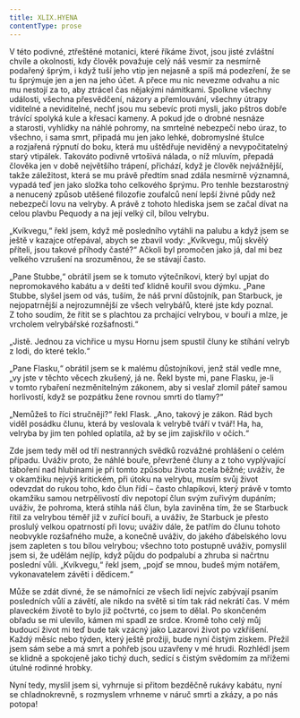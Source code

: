 ```yaml
---
title: XLIX.HYENA
contentType: prose
---
```


  

V této podivné, ztřeštěné motanici, které říkáme život, jsou jisté zvláštní chvíle a okolnosti, kdy člověk považuje celý náš vesmír za nesmírně podařený šprým, i když tuší jeho vtip jen nejasně a spíš má podezření, že se tu šprýmuje jen a jen na jeho účet. A přece mu nic nevezme odvahu a nic mu nestojí za to, aby ztrácel čas nějakými námitkami. Spolkne všechny události, všechna přesvědčení, názory a přemlouvání, všechny útrapy viditelné a neviditelné, nechť jsou mu sebevíc proti mysli, jako pštros dobře trávící spolyká kule a křesací kameny. A pokud jde o drobné nesnáze a starosti, vyhlídky na náhlé pohromy, na smrtelné nebezpečí nebo úraz, to všechno, i sama smrt, připadá mu jen jako lehké, dobromyslné štulce a rozjařená rýpnutí do boku, která mu uštědřuje neviděný a nevypočitatelný starý vtipálek. Takováto podivně vrtošivá nálada, o níž mluvím, přepadá člověka jen v době největšího trápení, přichází, když je člověk nejvážnější, takže záležitost, která se mu právě předtím snad zdála nesmírně významná, vypadá teď jen jako složka toho celkového šprýmu. Pro tenhle bezstarostný a nenucený způsob utěšené filozofie zoufalců není lepší živné půdy než nebezpečí lovu na velryby. A právě z tohoto hlediska jsem se začal dívat na celou plavbu Pequody a na její velký cíl, bílou velrybu.

„Kvíkvegu,“ řekl jsem, když mě posledního vytáhli na palubu a když jsem se ještě v kazajce otřepával, abych se zbavil vody: „Kvíkvegu, můj skvělý příteli, jsou takové příhody časté?“ Ačkoli byl promočen jako já, dal mi bez velkého vzrušení na srozuměnou, že se stávají často.

„Pane Stubbe,“ obrátil jsem se k tomuto výtečníkovi, který byl upjat do nepromokavého kabátu a v dešti teď klidně kouřil svou dýmku. „Pane Stubbe, slyšel jsem od vás, tuším, že náš první důstojník, pan Starbuck, je nejopatrnější a nejrozumnější ze všech velrybářů, které jste kdy poznal. Z toho soudím, že řítit se s plachtou za prchající velrybou, v bouři a mlze, je vrcholem velrybářské rozšafnosti.“

„Jistě. Jednou za vichřice u mysu Hornu jsem spustil čluny ke stíhání velryb z lodi, do které teklo.“

„Pane Flasku,“ obrátil jsem se k malému důstojníkovi, jenž stál vedle mne, „vy jste v těchto věcech zkušený, já ne. Řekl byste mi, pane Flasku, je-li v tomto rybaření nezměnitelným zákonem, aby si veslař zlomil páteř samou horlivostí, když se pozpátku žene rovnou smrti do tlamy?“

„Nemůžeš to říci stručněji?“ řekl Flask. „Ano, takový je zákon. Rád bych viděl posádku člunu, která by veslovala k velrybě tváří v tvář! Ha, ha, velryba by jim ten pohled oplatila, až by se jim zajiskřilo v očích.“

Zde jsem tedy měl od tří nestranných svědků rozvážné prohlášení o celém případu. Uváživ proto, že náhlé bouře, převržené čluny a z toho vyplývající táboření nad hlubinami je při tomto způsobu života zcela běžné; uváživ, že v okamžiku nejvýš kritickém, při útoku na velrybu, musím svůj život odevzdat do rukou toho, kdo člun řídí – často chlapíkovi, který právě v tomto okamžiku samou netrpělivostí div nepotopí člun svým zuřivým dupáním; uváživ, že pohroma, která stihla náš člun, byla zaviněna tím, že se Starbuck řítil za velrybou téměř již v zuřící bouři, a uváživ, že Starbuck je přesto proslulý velkou opatrností při lovu; uváživ dále, že patřím do člunu tohoto neobvykle rozšafného muže, a konečně uváživ, do jakého ďábelského lovu jsem zapleten s tou bílou velrybou; všechno toto postupně uváživ, pomyslil jsem si, že udělám nejlíp, když půjdu do podpalubí a zhruba si načrtnu poslední vůli. „Kvíkvegu,“ řekl jsem, „pojď se mnou, budeš mým notářem, vykonavatelem závěti i dědicem.“

Může se zdát divné, že se námořníci ze všech lidí nejvíc zabývají psaním posledních vůlí a závětí, ale nikdo na světě si tím tak rád nekrátí čas. V mém plaveckém životě to bylo již počtvrté, co jsem to dělal. Po skončeném obřadu se mi ulevilo, kámen mi spadl ze srdce. Kromě toho celý můj budoucí život mi teď bude tak vzácný jako Lazarovi život po vzkříšení. Každý měsíc nebo týden, který ještě prožiji, bude nyní čistým ziskem. Přežil jsem sám sebe a má smrt a pohřeb jsou uzavřeny v mé hrudi. Rozhlédl jsem se klidně a spokojeně jako tichý duch, sedící s čistým svědomím za mřížemi útulné rodinné hrobky.

Nyní tedy, myslil jsem si, vyhrnuje si přitom bezděčně rukávy kabátu, nyní se chladnokrevně, s rozmyslem vrhneme v náruč smrti a zkázy, a po nás potopa!
